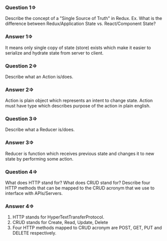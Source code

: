 ### Question 1=>
Describe the concept of a "Single Source of Truth" in Redux. Ex. What is the difference between Redux/Application State vs. React/Component State?

### Answer 1=>
It means only single copy of state (store) exists which make it easier to serialize and hydrate state from server to client.

### Question 2=>
Describe what an Action is/does.

### Answer 2=>
Action is plain object which represents an intent to change state. Action must have type which describes purpose of the action in plain english.

### Question 3=>
Describe what a Reducer is/does.

### Answer 3=>
Reducer is function which receives previous state and changes it to new state by performing some action.

### Question 4=>
What does HTTP stand for? What does CRUD stand for? Describe four HTTP methods that can be mapped to the CRUD acronym that we use to interface with APIs/Servers.

### Answer 4=>
1. HTTP stands for HyperTextTransferProtocol.
2. CRUD stands for Create, Read, Update, Delete
3. Four HTTP methods mapped to CRUD acronym are POST, GET, PUT and DELETE respectively.